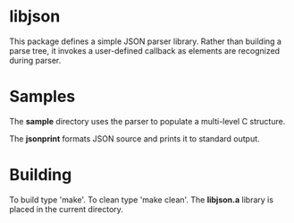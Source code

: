libjson
=======

This package defines a simple JSON parser library. Rather than building a
parse tree, it invokes a user-defined callback as elements are recognized
during parser.

Samples
=======

The **sample** directory uses the parser to populate a multi-level C structure.

The **jsonprint** formats JSON source and prints it to standard output.

Building
========

To build type 'make'. To clean type 'make clean'. The **libjson.a** library is
placed in the current directory.
